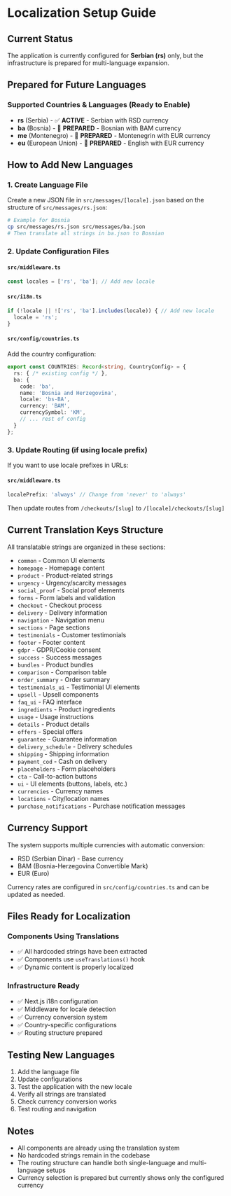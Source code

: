 # Localization Setup Guide

## Current Status
The application is currently configured for **Serbian (rs)** only, but the infrastructure is prepared for multi-language expansion.

## Prepared for Future Languages

### Supported Countries & Languages (Ready to Enable)
- **rs** (Serbia) - ✅ **ACTIVE** - Serbian with RSD currency
- **ba** (Bosnia) - 🔧 **PREPARED** - Bosnian with BAM currency 
- **me** (Montenegro) - 🔧 **PREPARED** - Montenegrin with EUR currency
- **eu** (European Union) - 🔧 **PREPARED** - English with EUR currency

## How to Add New Languages

### 1. Create Language File
Create a new JSON file in `src/messages/[locale].json` based on the structure of `src/messages/rs.json`:

```bash
# Example for Bosnia
cp src/messages/rs.json src/messages/ba.json
# Then translate all strings in ba.json to Bosnian
```

### 2. Update Configuration Files

#### `src/middleware.ts`
```typescript
const locales = ['rs', 'ba']; // Add new locale
```

#### `src/i18n.ts`
```typescript
if (!locale || !['rs', 'ba'].includes(locale)) { // Add new locale
  locale = 'rs';
}
```

#### `src/config/countries.ts`
Add the country configuration:
```typescript
export const COUNTRIES: Record<string, CountryConfig> = {
  rs: { /* existing config */ },
  ba: {
    code: 'ba',
    name: 'Bosnia and Herzegovina',
    locale: 'bs-BA',
    currency: 'BAM',
    currencySymbol: 'KM',
    // ... rest of config
  }
};
```

### 3. Update Routing (if using locale prefix)
If you want to use locale prefixes in URLs:

#### `src/middleware.ts`
```typescript
localePrefix: 'always' // Change from 'never' to 'always'
```

Then update routes from `/checkouts/[slug]` to `/[locale]/checkouts/[slug]`

## Current Translation Keys Structure

All translatable strings are organized in these sections:

- `common` - Common UI elements
- `homepage` - Homepage content  
- `product` - Product-related strings
- `urgency` - Urgency/scarcity messages
- `social_proof` - Social proof elements
- `forms` - Form labels and validation
- `checkout` - Checkout process
- `delivery` - Delivery information
- `navigation` - Navigation menu
- `sections` - Page sections
- `testimonials` - Customer testimonials
- `footer` - Footer content
- `gdpr` - GDPR/Cookie consent
- `success` - Success messages
- `bundles` - Product bundles
- `comparison` - Comparison table
- `order_summary` - Order summary
- `testimonials_ui` - Testimonial UI elements
- `upsell` - Upsell components
- `faq_ui` - FAQ interface
- `ingredients` - Product ingredients
- `usage` - Usage instructions
- `details` - Product details
- `offers` - Special offers
- `guarantee` - Guarantee information
- `delivery_schedule` - Delivery schedules
- `shipping` - Shipping information
- `payment_cod` - Cash on delivery
- `placeholders` - Form placeholders
- `cta` - Call-to-action buttons
- `ui` - UI elements (buttons, labels, etc.)
- `currencies` - Currency names
- `locations` - City/location names
- `purchase_notifications` - Purchase notification messages

## Currency Support

The system supports multiple currencies with automatic conversion:
- RSD (Serbian Dinar) - Base currency
- BAM (Bosnia-Herzegovina Convertible Mark) 
- EUR (Euro)

Currency rates are configured in `src/config/countries.ts` and can be updated as needed.

## Files Ready for Localization

### Components Using Translations
- ✅ All hardcoded strings have been extracted
- ✅ Components use `useTranslations()` hook
- ✅ Dynamic content is properly localized

### Infrastructure Ready
- ✅ Next.js i18n configuration
- ✅ Middleware for locale detection
- ✅ Currency conversion system
- ✅ Country-specific configurations
- ✅ Routing structure prepared

## Testing New Languages

1. Add the language file
2. Update configurations
3. Test the application with the new locale
4. Verify all strings are translated
5. Check currency conversion works
6. Test routing and navigation

## Notes

- All components are already using the translation system
- No hardcoded strings remain in the codebase
- The routing structure can handle both single-language and multi-language setups
- Currency selection is prepared but currently shows only the configured currency

